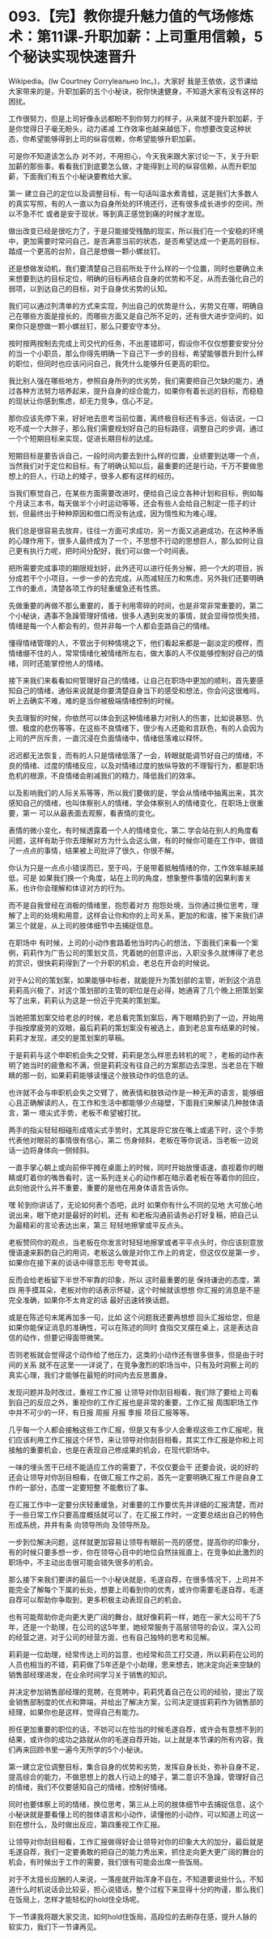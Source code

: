 # 093.【完】教你提升魅力值的气场修炼术：第11课-升职加薪：上司重用信赖，5个秘诀实现快速晋升

 Wikipedia。(lw Courtney Corryleально Inc。)，大家好 我是王依依，这节课给大家带来的是，升职加薪的五个小秘诀，祝你快速健身，不知道大家有没有这样的困扰。

工作很努力，但是上司好像永远都盼不到你努力的样子，从来就不提升职加薪，于是你觉得日子毫无盼头，动力递减 工作效率也越来越低下，你想要改变这种状态，你希望能够得到上司的纵容信赖，你希望能够升职加薪。

可是你不知道该怎么办 对不对，不用担心，今天我来跟大家讨论一下，关于升职加薪的那些事，看看我们到底要怎么做，才能得到上司的纵容信赖，从而升职加薪，下面我们有五个小秘诀要教给大家。

第一 建立自己的定位以及调整目标，有一句话叫温水煮青蛙，这是我们大多数人的真实写照，有的人一直以为自身所处的环境还行，还有很多成长进步的空间，所以不急不忙 或者是安于现状，等到真正感觉到痛的时候才发现。

做出改变已经是很吃力了，于是只能接受残酷的现实，所以我们在一个安稳的环境中，更加需要时常问自己，是否满意当前的状态，是否希望达成一个更高的目标，踏成一个更高的台阶，自己是想做一颗小螺丝钉。

还是想做发动机，我们要清楚自己目前所处于什么样的一个位置，同时也要确立未来想要到达的目标定位，明确的目标再结合自身的优势和不足，从而去强化自己的弱项，以到达自己的目标，对于自身优劣势的认知。

我们可以通过列清单的方式来实现，列出自己的优势是什么，劣势又在哪，明确自己在哪些方面是擅长的，而哪些方面又是自己所不足的，还有很大进步空间的，如果你只是想做一颗小螺丝钉，那么只要安守本分。

按时按两按制去完成上司交代的任务，不出差错即可，假设你不仅仅想要安安分分的当一个小职员，那么你得先明确一下自己下一步的目标，希望能够晋升到什么样的职位，但同时也应该问问自己，我凭什么能够升任更高的职位。

我比别人强在哪些地方，参照自身所列的优劣势，我们需要把自己欠缺的能力，通过各种方法努力培养起来，提升自身的综合能力，如果你有着长远的目标，而稳稳的现状让你感到焦虑，却无力竞争，信心不足。

那你应该先停下来，好好地去思考当前位置，离终极目标还有多远，俗话说，一口吃不成一个大胖子，那么我们需要规划好自己的目标路径，调整自己的步调，通过一个个短期目标来实现，促进长期目标的达成。

短期目标是要告诉自己，一段时间内要去到什么样的位置，业绩要到达哪一个点，当然我们对于定位和目标，有了明确认知以后，最重要的还是行动，千万不要做思想上的巨人，行动上的矮子，很多人都有这样的经历。

当我们察觉自己，在某些方面需要改进时，便给自己设立各种计划和目标，例如每个月读三本书，每天做半个小时运动等等，还会有些人会给自己制定一揽子的计划，但最终出于种种原因和借口而没有达成，因为惰性和为难心理。

我们总是很容易去放弃，往往一方面可求成功，另一方面又逃避成功，在这种矛盾的心理作用下，很多人最终成为了一个，不思想不行动的思想巨人，那么如何让自己更有执行力呢，把时间分配好，我们可以做一个时间表。

把所需要完成事项的期限规划好，此外还可以进行任务分解，把一个大的项目，拆分成若干个小项目，一步一步的去完成，从而减轻压力和焦虑，另外我们还要明确工作的重点，清楚各项工作的轻重缓急还有性质。

先做重要的再做不那么重要的，善于利用零碎的时间，也是非常非常重要的，第二个小秘诀，遇事不急躁管理好情绪，很多人遇到突发的事情，就会显得惊慌失措，情绪是每一个人都会有的，但并非每一个人都会歪路自己的情绪。

懂得情绪管理的人，不管出于何种情境之下，他们看起来都是一副淡定的模样，而情绪绷不住的人，常常情绪化被情绪所左右，做大事的人不仅能够控制好自己的情绪，同时还能掌控他人的情绪。

接下来我们来看看如何管理好自己的情绪，让自己在职场中更加的顺利，首先要感知自己的情绪，通俗来说就是你要清楚自身当下的感受和想法，你会问这很难吗，听上去确实不难，难的是当你被极端情绪控制的时候。

失去理智的时候，你依然可以体会到这种情绪暴力对别人的伤害，比如说暴怒、仇恨、极度的悲伤等等，在这些不良情绪下，很少有人还能和言跃色，有的人会因为上司的严厉斥责，一直沉浸在负面情绪中，情绪低落难以释怀。

迟迟都无法恢复，而有的人只是情绪低落了一会，转眼就能调节好自己的情绪，不良的情绪、过度的情绪反应，以及对情绪过度的放纵导致的不理智行为，都是职场危机的根源，不良情绪会削减我们的精力，降低我们的效率。

以及影响我们的人际关系等等，所以我们要做的是，学会从情绪中抽离出来，其次 感知自己的情绪，也叫体察别人的情绪，学会体察别人的情绪变化，在职场上很重要，第一 可以从最表面去观察，看表情的变化。

表情的微小变化，有时候透露着一个人的情绪变化，第二 学会站在别人的角度看问题，这样有助于你去理解对方为什么会这么做，有的时候你可能在工作中，做错了一点点的事情，结果被上司批评了很久，你很不解。

你认为只是一点点小错误而已，至于吗，于是带着抵触情绪的你，工作效率越来越低，可是 如果我们换一个角度，站在上司的角度，想象整件事情的因果利害关系，也许你会理解和体谅对方的行为。

而不是自我曾经在消极的情绪里，抱怨着对方 抱怨处境，当你通过换位思考，理解了上司的处境和用意，这样会让你和你的上司关系，更加的和谐，接下来我们讲第三个就是，从上司的肢体细节中去捕捉信息。

在职场中 有时候，上司的小动作套路着他当时内心的想法，下面我们来看一个案例，莉莉作为广告公司的策划文员，凭着她的创意评出，入职没多久就博得了老总的赏识，很快莉莉得到了一个升职的机会，老总在开会的时候说。

对于A公司的策划案，如果能够中标者，就能提升为策划部的主管，听到这个消息 莉莉高兴极了，对这个策划部的主管的职位是在必得，她通宵了几个晚上把策划案写了出来，莉莉认为这是一份近乎完美的策划案。

当她把策划案交给老总的时候，老总看完策划案后，再下眼睛扔到了一边，开始用手指按摩疲劳的双眼，最后莉莉的策划案没有被选上，直到老总宣布结果的时候，莉莉才发现，递交的是策划案的草稿。

于是莉莉与这个申职机会失之交臂，莉莉是怎么样思去转机的呢？，老板的动作表明了她当时的疲惫和不满，但是莉莉没有往自己的方案那边去深思，当老总在下眼睛的那一刻，如果莉莉能够读懂这个肢铁动作的信息的话。

也许就不会与申职机会失之交臂了，微表情和肢铁动作是一种无声的语言，能够细心且正确解读的人，在工作和生活中都能够少点碰壁，下面我们来解读几种肢体语言，第一 塔尖式手势，老板不希望被打扰。

两手的指尖轻轻相碰形成塔尖式手势时，尤其是将它放在嘴上或遏下时，这个手势代表他对眼前的事情很有信心，第二 伤身倾斜，老板在等你说话，当老板一边说话一边将身体向一侧倾斜。

一直手掌心朝上或向前伸平摊在桌面上的时候，同时开始放慢语速，直视着你的眼睛或盯着你的嘴唇看时，这一系列连关心的动作都在暗示着老板在等着你的回应，此刻他说什么并不重要，重要的是他在用身体语言告诉你。

嘿 轮到你讲话了，无论如何表个态吧，此时 如果你有什么不同的见地 大可放心地说出来，眼下绝对是最好的时机，还有 和老板沟通前请务必打好复稿，把自己认为最精彩的言论表达出来，第三 轻轻地擦掌或平反点头。

老板赞同你的观点，当老板在你发言时轻轻地擦掌或者平平点头时，你应该刻意放慢语速来斟酌自己的用词，老板这么做是对你工作上的肯定，但这仅仅是第一步，如果你在接下来的谈话中得意忘形 夸夸其谈。

反而会给老板留下半世不牢靠的印象，所以 这时最重要的是 保持谦逊的态度，第四 用手摸耳朵，老板对你的话表示怀疑，这个时候就该想想 你汇报的消息是不是完全准确，如果你不太肯定的话 最好迅速转换话题。

或是在陈述句末尾再加多一句，比如 这个问题我还要再想想 回头汇报给您，但是如果你能保证消息的准确性，可以在陈述的同时 食指交叉摆在桌上，这是表达自信的动作，但要记得面带微笑。

否则老板就会觉得这个动作给了他压力，这类的小动作还有很多很多，但是由于时间的关系 就不在这里一一详说了，在竞争激烈的职场当中，只有及时洞察上司的真实心理，我们才能够在最短的时间内去反思置身。

发现问题并及时改过，重视工作汇报 让领导对你刮目相看，我们除了要给上司看到自己的反应之外，重视你的工作汇报也是非常的重要，工作汇报 周围职场工作中并不可少的一环，有日报 周报 月报 季报 项目汇报等等。

几乎每一个人都会接触这些工作汇报，但是又有多少人会重视这些工作汇报呢，我们应该利用工作汇报这个环节，来让领导对你刮目相看，其实工作汇报是你和上司接触的重要机会，也是在表现自己修成果的机会，在现代职场中。

一味的埋头苦干已经不能适应工作的需要了，不仅仅要会干 还要会说，说的好的还会让领导对你刮目相看，在做汇报工作之前，首先一定要明确汇报工作是自身工作的一部分，态度一定要短整 不能敷衍了事。

在汇报工作中一定要分庆轻重缓急，对重要的工作要优先并详细的汇报清楚，而对于一些日常工作只要高度概括就可以了，在汇报工作时，一定要总结出自己的特色 形成系统，井井有条 向领导所向 及领导所及。

一步到位解决问题，这样就更加容易让领导有眼前一亮的感觉，提高你的印象分，有的时候只要多想一步，你在领导心目中的地位自然扶摇直上，在竞争如此激烈的职场中，不主动出击很可能会错失很多的机会。

那么接下来我们要讲的最后一个小秘诀就是，毛遂自荐，在很多情况下，上司并不能完全了解每个下属的长处，想要上司看到你的优秀，或许你需要毛遂自荐，毛遂自荐可以帮助你争取到，更多积极主动表现自己的机会。

也有可能帮助你走向更大更广阔的舞台，就好像莉莉一样，她在一家大公司干了5年，还是一个助理，在公司的这5年里，她经常服务于高层领导的会议，深入公司的经营之道，对于公司的经营方面，也有自己独特的思考和见解。

莉莉是一位助理，经常传达上司的旨意，也经常和员工打交道，所以莉莉在公司的人员也相当的不错，莉莉做了5年还是个小助理，思来想去，她决定向近来空缺的销售部经理进发，在业余时间学习关于销售的知识。

并决定参加销售部经理的竞聘，在竞聘中，莉莉凭着自己在公司的经验，提出了现金销售部制度的优点和弊端，并给出了解决方案，公司决定提拔莉莉作为销售部的经理，如果你也是这样，觉得自己有能力。

担任更加重要的职位的话，不妨可以在恰当的时候毛遂自荐，或许会有意想不到的结果，或许你的成功之路就从你的毛遂自荐开始，以上就是本节课的所有内容，我们再来回顾书里一遍今天所学的5个小秘诀。

第一建立定位调整目标，集合自身的优势和劣势，发挥自身长处，弥补自身不足，提高综合的能力，不做思想上的救人行动上的矮子，第二意识不急躁，管理好自己的情绪，我们不仅要感知自己的情绪，控制好情绪。

同时也要体察上司的情绪，换位思考，第三从上司的肢体细节中去捕捉信息，这个小秘诀就是要看懂上司的肢体语言和小动作，读懂他的小动作，可以知道上司这一刻在想什么，及时做出反应，第四重视工作汇报。

让领导对你刮目相看，工作汇报做得好会让领导对你的印象大大的加分，最后就是毛遂自荐，我们一定要勇敢的把自己的能力秀出来，抓住走向更大更广阔的舞台的机会，有时候出于工作的需要，我们很有可能会出席一些饭局。

对于不太擅长应酬的人来说，一落座就开始浑身不自在，不知道要说些什么，不知道什么时机说话会比较妥，担心说错话，整个过程下来显得十分的拘谨，那么我们在饭局上，怎样才能轻松的hold住全场呢。

下一节课我将跟大家交流，如何hold住饭局，高段位的去刷存在感，提升人脉的软实力，我们下一节课再见。